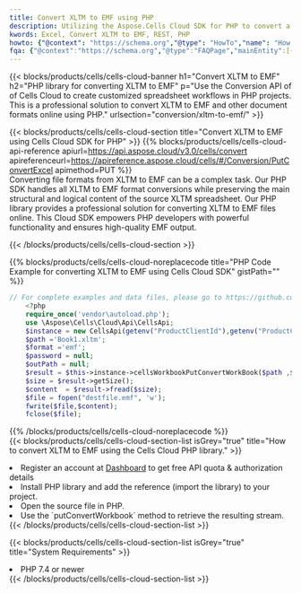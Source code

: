 ```yaml
---
title: Convert XLTM to EMF using PHP 
description: Utilizing the Aspose.Cells Cloud SDK for PHP to convert a XLTM format file to a EMF format file. 
kwords: Excel, Convert XLTM to EMF, REST, PHP
howto: {"@context": "https://schema.org","@type": "HowTo","name": "How to convert XLTM to EMF using the Cells Cloud PHP library.","description": "How to convert XLTM to EMF using the Cells Cloud PHP library.","image": {"@type": "ImageObject"},"url": "/php/conversion/xltm-to-emf/","step": [{ "@type": "HowToStep","name": "How to convert XLTM to EMF using the Cells Cloud PHP library. step 1", "image": {"@type": "ImageObject",},"url": "/php/conversion/xltm-to-emf/","text": "Register an account at <a href='https://dashboard.aspose.cloud/'>Dashboard</a> to get free API quota & authorization details",},{ "@type": "HowToStep","name": "How to convert XLTM to EMF using the Cells Cloud PHP library. step 1", "image": {"@type": "ImageObject",},"url": "/php/conversion/xltm-to-emf/","text": "Install PHP library and add the reference (import the library) to your project.",},{ "@type": "HowToStep","name": "How to convert XLTM to EMF using the Cells Cloud PHP library. step 1", "image": {"@type": "ImageObject",},"url": "/php/conversion/xltm-to-emf/","text": "Open the source file in PHP.",},{ "@type": "HowToStep","name": "How to convert XLTM to EMF using the Cells Cloud PHP library. step 1", "image": {"@type": "ImageObject",},"url": "/php/conversion/xltm-to-emf/","text": "Use the `putConvertWorkbook` method to retrieve the resulting stream.",}, ],"supply": {"@type": "HowToSupply","name": "document"},"tool": [{"@type": "HowToTool","name": "phpstorm, Visual Studio Code, Eclipse"},{"@type": "HowToTool","name": "Aspose Cells"}],"totalTime": "PT6M"}
fqa: {"@context":"https://schema.org","@type":"FAQPage","mainEntity":[{"@type":"Question","name":"Why convert file formats in C# using REST API?","acceptedAnswer":{"@type":"Answer","text":"Documents are encoded in many ways, and some files may be incompatible with the software you use. To open and read such files, just convert them to appropriate file formats.<br/><ol><li>Install .NET SDK and add the reference (import the library) to your project.</li><li>Open the source file in C# using REST API.</li><li>Call the PutConvertWorkbookRequest() method, passing an output filename with required extension.</li><li>Get the result of conversion as a separate file.</li></ol>"}},{"@type":"Question","name":"What file formats can I convert with your C# library?","acceptedAnswer":{"@type":"Answer","text":"We support a variety of file formats for conversion using .NET library, including XLSX, Excel, xls , PDF, CSV, HTML, Markdown, XML, PNG, JPG, TIFF, Json, TXT and many more."}},{"@type":"Question","name":"What is the maximum allowed file size for conversion using this .NET library?","acceptedAnswer":{"@type":"Answer","text":"There are no file size limits for format conversions using .NET library."}}]}
---
```



{{< blocks/products/cells/cells-cloud-banner h1="Convert XLTM to EMF" h2="PHP library for converting XLTM to EMF" p="Use the Conversion API of of Cells Cloud to create customized spreadsheet workflows in PHP projects. This is a professional solution to convert XLTM to EMF and other document formats online using PHP." urlsection="conversion/xltm-to-emf/" >}}

{{< blocks/products/cells/cells-cloud-section  title="Convert XLTM to EMF using Cells Cloud SDK for PHP" >}}
{{% blocks/products/cells/cells-cloud-api-reference  apiurl=https://api.aspose.cloud/v3.0/cells/convert  apireferenceurl=https://apireference.aspose.cloud/cells/#/Conversion/PutConvertExcel  apimethod=PUT %}}
<br/>
Converting file formats from XLTM to EMF can be a complex task. Our PHP SDK handles all XLTM to EMF format conversions while preserving the main structural and logical content of the source XLTM spreadsheet. Our PHP library provides a professional solution for converting XLTM to EMF files online. This Cloud SDK empowers PHP developers with powerful functionality and ensures high-quality EMF output.

{{< /blocks/products/cells/cells-cloud-section >}}

{{% blocks/products/cells/cells-cloud-noreplacecode title="PHP Code Example for converting XLTM to EMF using Cells Cloud SDK" gistPath="" %}}
 
```php
// For complete examples and data files, please go to https://github.com/aspose-cells-cloud/aspose-cells-cloud-php/
    <?php
    require_once('vendor\autoload.php');
    use \Aspose\Cells\Cloud\Api\CellsApi;
    $instance = new CellsApi(getenv("ProductClientId"),getenv("ProductClientSecret"));
    $path ='Book1.xltm';    
    $format ='emf';
    $password = null;
    $outPath = null;      
    $result = $this->instance->cellsWorkbookPutConvertWorkBook($path ,$format, $password,  $outPath);
    $size = $result->getSize();
    $content  = $result->fread($size);
    $file = fopen("destfile.emf", 'w');
    fwrite($file,$content);
    fclose($file);
```
 
{{% /blocks/products/cells/cells-cloud-noreplacecode  %}}
<br/>
{{< blocks/products/cells/cells-cloud-section-list isGrey="true"  title="How to convert XLTM to EMF using the Cells Cloud PHP library." >}}
<li>Register an account at <a href="https://dashboard.aspose.cloud/">Dashboard</a> to get free API quota & authorization details</li>
<li>Install PHP library and add the reference (import the library) to your project.</li>
<li>Open the source file in PHP.</li>
<li>Use the `putConvertWorkbook` method to retrieve the resulting stream.</li>
{{< /blocks/products/cells/cells-cloud-section-list >}}

{{< blocks/products/cells/cells-cloud-section-list isGrey="true"  title="System Requirements" >}}
<li>PHP 7.4 or newer</li>
{{< /blocks/products/cells/cells-cloud-section-list >}}
